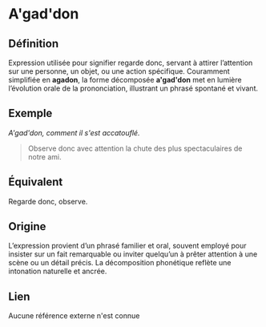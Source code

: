 # A'gad'don

## Définition

Expression utilisée pour signifier regarde donc, servant à attirer l’attention sur une personne, un objet, ou une action spécifique. Couramment simplifiée en **agadon**, la forme décomposée **a'gad'don** met en lumière l’évolution orale de la prononciation, illustrant un phrasé spontané et vivant.

## Exemple

_A'gad'don, comment il s'est accatouflé._
> Observe donc avec attention la chute des plus spectaculaires de notre ami.

## Équivalent

Regarde donc, observe.

## Origine

L’expression provient d’un phrasé familier et oral, souvent employé pour insister sur un fait remarquable ou inviter quelqu’un à prêter attention à une scène ou un détail précis. La décomposition phonétique reflète une intonation naturelle et ancrée.

## Lien

Aucune référence externe n'est connue
